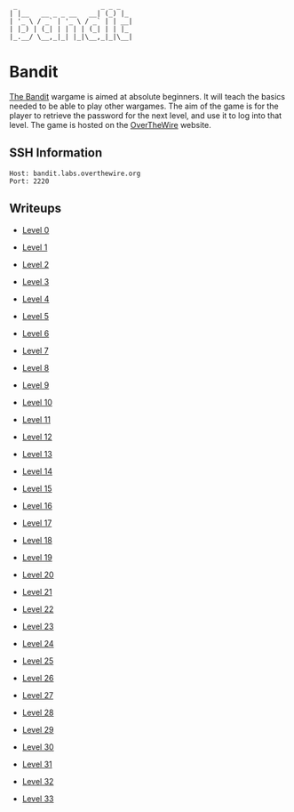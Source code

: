      _                     _ _ _
    | |__   __ _ _ __   __| (_) |_
    | '_ \ / _` | '_ \ / _` | | __|
    | |_) | (_| | | | | (_| | | |_
    |_.__/ \__,_|_| |_|\__,_|_|\__|
    

# Bandit

[The Bandit](https://overthewire.org/wargames/bandit/) wargame is aimed at absolute beginners. It will teach the basics needed to be able to play other wargames. The aim of the game is for the player to retrieve the password for the next level, and use it to log into that level. The game is hosted on the [OverTheWire](https://overthewire.org) website.
## SSH Information

    Host: bandit.labs.overthewire.org
    Port: 2220

## Writeups

* [Level 0](Level00/)
* [Level 1](Level01/)
* [Level 2](Level02/)
* [Level 3](Level03/)
* [Level 4](Level04/)
* [Level 5](Level05/)
* [Level 6](Level06/)
* [Level 7](Level07/)
* [Level 8](Level08/)
* [Level 9](Level09/)

* [Level 10](Level10/)
* [Level 11](Level11/)
* [Level 12](Level12/)
* [Level 13](Level13/)
* [Level 14](Level14/)
* [Level 15](Level15/)
* [Level 16](Level16/)
* [Level 17](Level17/)
* [Level 18](Level18/)
* [Level 19](Level19/)


* [Level 20](Level20/)
* [Level 21](Level21/)
* [Level 22](Level22/)
* [Level 23](Level23/)
* [Level 24](Level24/)
* [Level 25](Level25/)
* [Level 26](Level26/)
* [Level 27](Level27/)
* [Level 28](Level28/)
* [Level 29](Level29/)

* [Level 30](Level30/)
* [Level 31](Level31/)
* [Level 32](Level32/)
* [Level 33](Level33/)